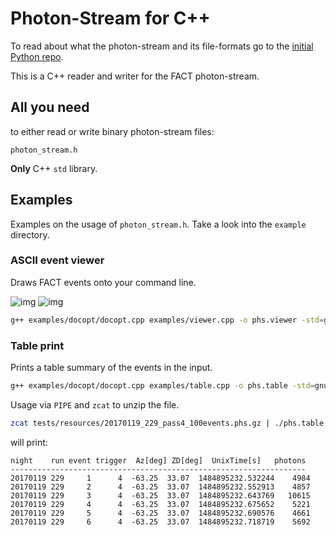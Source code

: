 # Photon-Stream for C++

To read about what the photon-stream and its file-formats go to the [initial Python repo](https://github.com/fact-project/photon_stream).

This is a C++ reader and writer for the FACT photon-stream.

## All you need 
to either read or write binary photon-stream files:

```photon_stream.h```

__Only__ C++ ```std``` library.



## Examples
Examples on the usage of ```photon_stream.h```. Take a look into the ```example``` directory.

### ASCII event viewer 
Draws FACT events onto your command line.


![img](examples/viewer_1.png) ![img](examples/viewer_2.png)


```bash
g++ examples/docopt/docopt.cpp examples/viewer.cpp -o phs.viewer -std=gnu++11
```

### Table print
Prints a table summary of the events in the input.

```bash
g++ examples/docopt/docopt.cpp examples/table.cpp -o phs.table -std=gnu++11
```
Usage via ```PIPE``` and ```zcat``` to unzip the file.

```bash
zcat tests/resources/20170119_229_pass4_100events.phs.gz | ./phs.table
```
will print:

```
night    run event trigger  Az[deg] ZD[deg]  UnixTime[s]   photons
------------------------------------------------------------------
20170119 229     1      4  -63.25  33.07  1484895232.532244    4984
20170119 229     2      4  -63.25  33.07  1484895232.552913    4857
20170119 229     3      4  -63.25  33.07  1484895232.643769   10615
20170119 229     4      4  -63.25  33.07  1484895232.675652    5221
20170119 229     5      4  -63.25  33.07  1484895232.690576    4661
20170119 229     6      4  -63.25  33.07  1484895232.718719    5692
```
